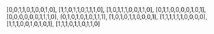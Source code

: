 [0,0,1,1,0,1,0,0,1,0],
[1,1,0,1,1,0,1,1,1,0],
[1,0,1,1,1,0,0,1,1,0],
[0,1,1,0,0,0,0,1,0,1],
[0,0,0,0,0,0,1,1,1,0],
[0,1,0,1,0,1,0,1,1,1],
[1,0,1,0,1,1,0,0,0,1],
[1,1,1,1,1,1,0,0,0,0],
[1,1,1,0,0,1,0,1,0,1],
[1,1,1,0,1,1,0,1,1,0]